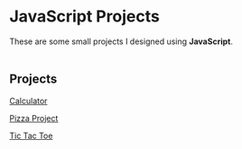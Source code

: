 # JavaScript Projects
 
These are some small projects I designed using <strong>JavaScript</strong>.
<br>
<br>
<h2>Projects</h2>


<a href="https://github.com/JimBeakIt/Javascript-Projects/blob/main/JavaScript%20Projects2/calculator.html" target="_blank">Calculator</a>

<a href="https://github.com/JimBeakIt/Javascript-Projects/blob/main/Pizza_Project/Pizza.html" target="_blank">Pizza Project</a>

<a href="https://github.com/JimBeakIt/Javascript-Projects/blob/main/TicTacToe/TicTacToe.html" target="_blank">Tic Tac Toe</a>

